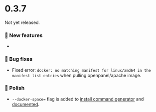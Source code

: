 # 0.3.7

Not yet released.

### 🚀 New features
- 

### 🐛 Bug fixes
- Fixed error: `docker: no matching manifest for linux/amd64 in the manifest list entries` when pulling openpanel/apache image.

### 💅 Polish
- `--docker-space=` flag is added to [install command generator](/install/) and [documented](/docs/admin/intro/#installing-openpanel-on-a-bare-metal-server).
